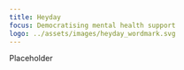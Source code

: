 ```yaml
---
title: Heyday
focus: Democratising mental health support
logo: ../assets/images/heyday_wordmark.svg
---
```


Placeholder